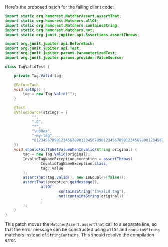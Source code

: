 Here's the proposed patch for the failing client code:

```java
import static org.hamcrest.MatcherAssert.assertThat;
import static org.hamcrest.Matchers.allOf;
import static org.hamcrest.Matchers.containsString;
import static org.hamcrest.Matchers.not;
import static org.junit.jupiter.api.Assertions.assertThrows;

import org.junit.jupiter.api.BeforeEach;
import org.junit.jupiter.api.Test;
import org.junit.jupiter.params.ParameterizedTest;
import org.junit.jupiter.params.provider.ValueSource;

class TagValidTest {

    private Tag.Valid tag;

    @BeforeEach
    void setUp() {
        tag = new Tag.Valid("");
    }

    @Test
    @ValueSource(strings = {
            "",
            ".0",
            "*",
            "\u00ea",
            "-my-tag",
            "012345678901234567890123456789012345678901234567890123456789012345678901234567890123456789012345678901234567890123456789012345678"
    })
    void shouldFailToGetValueWhenInvalid(String original) {
        tag = new Tag.Valid(original);
        InvalidTagNameException exception = assertThrows(
                InvalidTagNameException.class,
                tag::value
        );
        assertThat(tag.valid(), new IsEqual<>(false));
        assertThat(exception.getMessage(),
                allOf(
                        containsString("Invalid tag"),
                        not(containsString(original))
                )
        );
    }
}
```

This patch moves the `MatcherAssert.assertThat` call to a separate line, so that the error message can be constructed using `allOf` and `containsString` matchers instead of `StringContains`. This should resolve the compilation error.